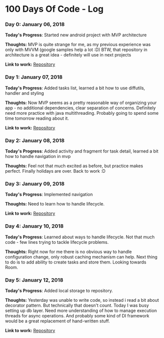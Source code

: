 # 100 Days Of Code - Log

### Day 0: January 06, 2018

**Today's Progress**: Started new android project with MVP architecture

**Thoughts:** MVP is quite strange for me, as my previous experience was only with MVVM (google samples help a lot :D)
BTW, that repository in architecture is a great idea - definitely will use in next projects

**Link to work:** [Repository](https://github.com/AndrewHamster/todo-app-mvp)

### Day 1: January 07, 2018

**Today's Progress**: Added tasks list, learned a bit how to use diffutils, handler and styling

**Thoughts:** Now MVP seems as a pretty reasonable way of organizing your app - no additional dependencies, clear separation of concerns.
Definitely need more practice with java multithreading. Probably going to spend some time tomorrow reading about it. 

**Link to work:** [Repository](https://github.com/AndrewHamster/todo-app-mvp)

### Day 2: January 08, 2018

**Today's Progress**: Added activity and fragment for task detail, learned a bit how to handle navigation in mvp

**Thoughts:** Feel not that much excited as before, but practice makes perfect. Finally holidays are over. Back to work :D

### Day 3: January 09, 2018

**Today's Progress**: Implemented navigation

**Thoughts:** Need to learn how to handle lifecycle. 

**Link to work:** [Repository](https://github.com/AndrewHamster/todo-app-mvp)

### Day 4: January 10, 2018

**Today's Progress**: Learned about ways to handle lifecycle. Not that much code - few lines trying to tackle lifecycle problems.

**Thoughts:** Right now for me there is no obvious way to handle configuration change, only robust caching mechanism can help.
Next thing to do is to add ability to create tasks and store them. Looking towards Room.

### Day 5: January 12, 2018

**Today's Progress**: Added local storage to repository.

**Thoughts:** Yesterday was unable to write code, so instead i read a bit about decorator pattern. But technically that doesn't count. Today I was busy setting up db layer. Need more understanding of how to manage execution threads for async operations. And probably some kind of DI framework would be a great replacement of hand-written stuff.

**Link to work:** [Repository](https://github.com/AndrewHamster/todo-app-mvp)
